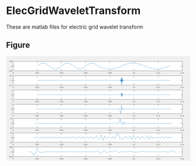 # ElecGridWaveletTransform

These are matlab files for electric grid wavelet transform

## Figure

<img src="https://github.com/Peefy/ElecGridWaveletTransform/blob/master/figure/freq.png"/>

